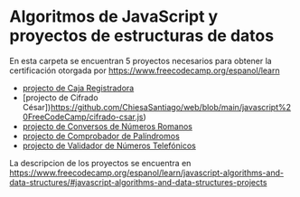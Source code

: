 # Algoritmos de JavaScript y proyectos de estructuras de datos
En esta carpeta se encuentran 5 proyectos necesarios para obtener la certificación otorgada por https://www.freecodecamp.org/espanol/learn
- [projecto de Caja Registradora](https://github.com/ChiesaSantiago/web/blob/main/javascript%20FreeCodeCamp/caja-registradora.js) 
- [projecto de Cifrado César])https://github.com/ChiesaSantiago/web/blob/main/javascript%20FreeCodeCamp/cifrado-csar.js)
- [projecto de Conversos de Números Romanos](https://github.com/ChiesaSantiago/web/blob/main/javascript%20FreeCodeCamp/conversor-de-nmeros-romanos.js)
- [projecto de Comprobador de Palíndromos](https://github.com/ChiesaSantiago/web/blob/main/javascript%20FreeCodeCamp/palindrome-checker.js)
- [projecto de Validador de Números Telefónicos](https://github.com/ChiesaSantiago/web/blob/main/javascript%20FreeCodeCamp/validador-de-nmeros-telefnicos.js)

La descripcion de los proyectos se encuentra en https://www.freecodecamp.org/espanol/learn/javascript-algorithms-and-data-structures/#javascript-algorithms-and-data-structures-projects
